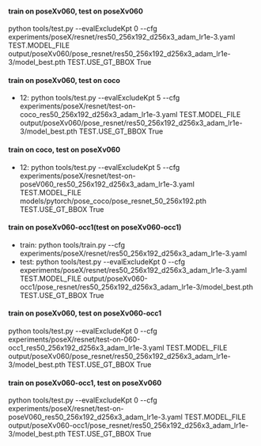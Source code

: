 #### train on poseXv060, test on poseXv060

python tools/test.py --evalExcludeKpt 0 --cfg experiments/poseX/resnet/res50_256x192_d256x3_adam_lr1e-3.yaml TEST.MODEL_FILE output/poseXv060/pose_resnet/res50_256x192_d256x3_adam_lr1e-3/model_best.pth TEST.USE_GT_BBOX True



#### train on poseXv060, test on coco

+ 12: python tools/test.py --evalExcludeKpt 5 --cfg experiments/poseX/resnet/test-on-coco_res50_256x192_d256x3_adam_lr1e-3.yaml TEST.MODEL_FILE output/poseXv060/pose_resnet/res50_256x192_d256x3_adam_lr1e-3/model_best.pth TEST.USE_GT_BBOX True



#### train on coco, test on poseXv060

+ 12: python tools/test.py --evalExcludeKpt 5 --cfg experiments/poseX/resnet/test-on-poseV060_res50_256x192_d256x3_adam_lr1e-3.yaml TEST.MODEL_FILE models/pytorch/pose_coco/pose_resnet_50_256x192.pth TEST.USE_GT_BBOX True



#### train on poseXv060-occ1(test on poseXv060-occ1)

+ train: python tools/train.py  --cfg experiments/poseX/resnet/res50_256x192_d256x3_adam_lr1e-3.yaml 
+ test: python tools/test.py --evalExcludeKpt 0 --cfg experiments/poseX/resnet/res50_256x192_d256x3_adam_lr1e-3.yaml TEST.MODEL_FILE output/poseXv060-occ1/pose_resnet/res50_256x192_d256x3_adam_lr1e-3/model_best.pth TEST.USE_GT_BBOX True



#### train on poseXv060, test on poseXv060-occ1

python tools/test.py --evalExcludeKpt 0 --cfg experiments/poseX/resnet/test-on-060-occ1_res50_256x192_d256x3_adam_lr1e-3.yaml TEST.MODEL_FILE output/poseXv060/pose_resnet/res50_256x192_d256x3_adam_lr1e-3/model_best.pth TEST.USE_GT_BBOX True



#### train on poseXv060-occ1, test on poseXv060

python tools/test.py --evalExcludeKpt 0 --cfg experiments/poseX/resnet/test-on-poseV060_res50_256x192_d256x3_adam_lr1e-3.yaml TEST.MODEL_FILE output/poseXv060-occ1/pose_resnet/res50_256x192_d256x3_adam_lr1e-3/model_best.pth TEST.USE_GT_BBOX True